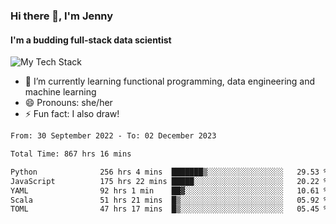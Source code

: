 ### Hi there 👋, I'm Jenny
#### I'm a budding full-stack data scientist

![My Tech Stack](https://github-readme-tech-stack.vercel.app/api/cards?fontFamily=Roboto+&lineCount=2&titleAlign=center&align=center&theme=catppuccin_mocha&line1=python%2Cpython%2C3776AB%3Bscala%2Cscala%2CDC322F%3Bdatabricks%2Cdatabricks%2CFF3621%3Bdocker%2Cdocker%2C2496ED%3B&line2=amazonaws%2Caws%2C232F3E%3Bdatabricks%2CFF3621%3Bpytorch%2Cpytorch%2CEE4C2C%3Bmlflow%2Cmlflow%2C0194E2%3B)


- 🌱 I’m currently learning functional programming, data engineering and machine learning
- 😄 Pronouns: she/her 
- ⚡ Fun fact: I also draw! 

<!--START_SECTION:waka-->

```txt
From: 30 September 2022 - To: 02 December 2023

Total Time: 867 hrs 16 mins

Python              256 hrs 4 mins  ███████▒░░░░░░░░░░░░░░░░░   29.53 %
JavaScript          175 hrs 22 mins █████░░░░░░░░░░░░░░░░░░░░   20.22 %
YAML                92 hrs 1 min    ██▓░░░░░░░░░░░░░░░░░░░░░░   10.61 %
Scala               51 hrs 21 mins  █▒░░░░░░░░░░░░░░░░░░░░░░░   05.92 %
TOML                47 hrs 17 mins  █▒░░░░░░░░░░░░░░░░░░░░░░░   05.45 %
```

<!--END_SECTION:waka-->
